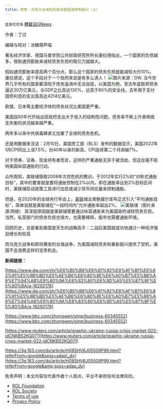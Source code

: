 ```yaml
---
title: 聚焦：乌克兰台海危机助攻美国减债和振兴（上）
---
```

`蓝莲花农场` [轉載自GNews](https://gnews.org/zh-hans/2072343/)

作者：丁过

编辑与校对：冰糖葫芦喵

著名经济学家、德国马普学院公共财政研究所所长康拉德指出，一个国家的负债越多，借助通货膨胀来减轻债务负担的吸引力就越大。

假如通货膨胀率提高两个百分点，那么这个国家的债务负担就能减轻大约10%。康拉德说，这个手段对于一个政府来说是有多么诱人！
![](https://assets.gnews.org/wp-content/uploads/2022/02/Picture1-19.jpg)图片来源：DW.
当今世界几乎所有的国家都深陷于债务漩涡中无法自拔，以美国为例，至去年底联邦债务逼近30万亿美元，与GDP之比高达130%，远高于60%的安全线，去年用于支付国债利息的支出竟高达4214亿美元。

欧盟、日本等主要经济体的债务状况比美国更严重。

美国自50年代开始出现政府支出大于收入的结构性问题，债务率不断上升表明收支失衡的状况越来越严重。

两年多以来中共病毒肆虐又加重了全球的债务危机。

还是用数据来涚话：2月10日，美国劳工部（BLS）发布的数据显示，美国2022年1月CPI同比上涨7.5%，创40年以来的新高，CPI连续第二个月突破7%。

对于债券、证券、现金持有者而言，这样的严重通胀无异于被洗劫，但这丝毫不影响美国纵容通胀的行动。

众所周知，美联储吸取2008年次贷危机的教训，于2012年实行2%的“对称式通胀目标”，其中的要害就是要将通胀控制在2%以内，即在通胀率达到2%目标区间时，美联储启动政策工具进行加息或减少货币供应量来控制通胀。

但是，在2020年的全球央行年会上，[美联](http://quote.eastmoney.com/us/METX.html?Market=NASDAQ)储主席鲍威尔宣布正式引入“平均通胀目标”，简单说就是美联储在“一段时间内”允许通胀率超出2%。
![](https://assets.gnews.org/wp-content/uploads/2022/02/0_202007220805311Z3QB.jpg)美联储（图片来源:网络）
其深层原因就是美联储需要通过纵容通胀来为美国政府减轻债务负担。当然，私营部门的债务负担也很大，也需要稀释，股市也需要通胀环境。

回顾历史，总是看到美国是天生的战略高手：二战后美国就成功地通过一种经济强劲增长和较高

而乌克兰战争和即将爆发的台海战争，为美国减轻债务和重新振兴提供了契机，美国不会浪费这样的宝贵机会。

**新闻链接：**

[https://www.dw.com/zh/%E6%B0%B8%E6%81%92%E8%AF%B1%E6%83%91%E5%9B%BD%E5%AE%B6%E6%80%8E%E6%A0%B7%E5%88%A9%E7%94%A8%E9%80%9A%E8%83%80%E6%9D%A5%E5%87%8F%E5%80%BA/a-16292178](https://www.dw.com/zh/%E6%B0%B8%E6%81%92%E8%AF%B1%E6%83%91%E5%9B%BD%E5%AE%B6%E6%80%8E%E6%A0%B7%E5%88%A9%E7%94%A8%E9%80%9A%E8%83%80%E6%9D%A5%E5%87%8F%E5%80%BA/a-16292178)

[https://www.bbc.com/zhongwen/simp/business-60345552](https://www.bbc.com/zhongwen/simp/business-60345552)

[https://www.reuters.com/article/graphic-ukraine-russia-crisis-market-022-idCNKBS2KQ071](https://www.reuters.com/article/graphic-ukraine-russia-crisis-market-022-idCNKBS2KQ071)

[https://3g.163.com/dy/article/H08SHV6J05509P99.html?referFrom=google&spss=adap\_dy](https://3g.163.com/dy/article/H08SHV6J05509P99.html?referFrom=google&amp;spss=adap_dy)

 

免责声明：本文内容仅代表作者个人观点，平台不承担任何法律风险。

- [ROL Foundation](https://rolfoundation.org/)
- [ROL Society](https://rolsociety.org/)
- [Terms of use](https://gnews.org/terms-of-use-3/)
- [Privacy Policy](https://gnews.org/privacy-policy/)
